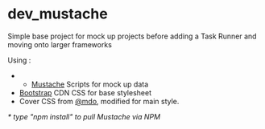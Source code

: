 # dev_mustache

Simple base project for mock up projects before adding a Task Runner and moving onto larger frameworks

Using :
 - * <a href="http://mustache.github.io/">Mustache</a> Scripts for mock up data<br>
 - <a href="http://getbootstrap.com/getting-started/#download">Bootstrap</a> CDN CSS for base stylesheet<br>
 - Cover CSS from <a href="https://twitter.com/mdo">@mdo</a>, modified for main style.

 <i>* type "npm install" to pull Mustache via NPM</i>